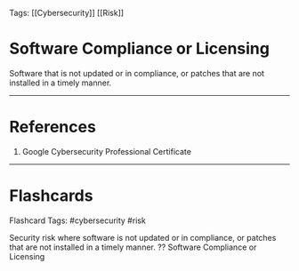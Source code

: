 Tags: [[Cybersecurity]] [[Risk]]
# Software Compliance or Licensing

Software that is not updated or in compliance, or patches that are not installed in a timely manner.

---
# References

1. Google Cybersecurity Professional Certificate

---
# Flashcards

Flashcard Tags: #cybersecurity #risk 

Security risk where software is not updated or in compliance, or patches that are not installed in a timely manner.
??
Software Compliance or Licensing
<!--SR:!2024-04-30,1,210!2024-05-08,9,270-->